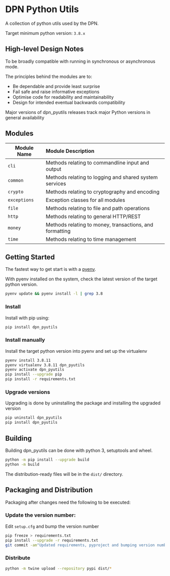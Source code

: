 # DPN Python Utils

A collection of python utils used by the DPN.

Target minimum python version: `3.8.x`

## High-level Design Notes

To be broadly compatible with running in synchronous or asynchronous mode.

The principles behind the modules are to:

- Be dependable and provide least surprise
- Fail safe and raise informative exceptions
- Optimise code for readability and maintainability
- Design for intended eventual backwards compatibility

Major versions of dpn_pyutils releases track major Python versions in general
availability

## Modules

| Module Name  | Module Description                                      |
| ------------ | :------------------------------------------------------ |
| `cli`        | Methods relating to commandline input and output        |
| `common`     | Methods relating to logging and shared system services  |
| `crypto`     | Methods relating to cryptography and encoding           |
| `exceptions` | Exception classes for all modules                       |
| `file`       | Methods relating to file and path operations            |
| `http`       | Methods relating to general HTTP/REST                   |
| `money`      | Methods relating to money, transactions, and formatting |
| `time`       | Methods relating to time management                     |

## Getting Started

The fastest way to get start is with a [pyenv](https://realpython.com/intro-to-pyenv/).

With pyenv installed on the system, check the latest version of the target python version.

```bash
pyenv update && pyenv install -l | grep 3.8
```

### Install

Install with pip using:

```bash
pip install dpn_pyutils
```

### Install manually

Install the target python version into pyenv and set up the virtualenv

```bash
pyenv install 3.8.11
pyenv virtualenv 3.8.11 dpn_pyutils
pyenv activate dpn_pyutils
pip install --upgrade pip
pip install -r requirements.txt
```

### Upgrade versions

Upgrading is done by uninstalling the package and installing the upgraded version

```bash
pip uninstall dpn_pyutils
pip install dpn_pyutils
```

## Building

Building dpn_pyutils can be done with python 3, setuptools and wheel.

```bash
python -m pip install --upgrade build
python -m build
```

The distribution-ready files will be in the `dist/` directory.

## Packaging and Distribution

Packaging after changes need the following to be executed:

### Update the version number:

Edit ```setup.cfg``` and bump the version number

```bash
pip freeze > requirements.txt
pip install --upgrade -r requirements.txt
git commit -am"Updated requirements, pyproject and bumping version number for release"
```

### Distribute

```bash
python -m twine upload --repository pypi dist/*
```

